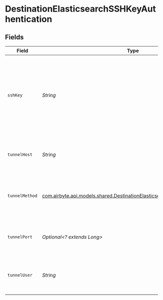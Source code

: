 # DestinationElasticsearchSSHKeyAuthentication


## Fields

| Field                                                                                                                                           | Type                                                                                                                                            | Required                                                                                                                                        | Description                                                                                                                                     | Example                                                                                                                                         |
| ----------------------------------------------------------------------------------------------------------------------------------------------- | ----------------------------------------------------------------------------------------------------------------------------------------------- | ----------------------------------------------------------------------------------------------------------------------------------------------- | ----------------------------------------------------------------------------------------------------------------------------------------------- | ----------------------------------------------------------------------------------------------------------------------------------------------- |
| `sshKey`                                                                                                                                        | *String*                                                                                                                                        | :heavy_check_mark:                                                                                                                              | OS-level user account ssh key credentials in RSA PEM format ( created with ssh-keygen -t rsa -m PEM -f myuser_rsa )                             |                                                                                                                                                 |
| `tunnelHost`                                                                                                                                    | *String*                                                                                                                                        | :heavy_check_mark:                                                                                                                              | Hostname of the jump server host that allows inbound ssh tunnel.                                                                                |                                                                                                                                                 |
| `tunnelMethod`                                                                                                                                  | [com.airbyte.api.models.shared.DestinationElasticsearchSchemasTunnelMethod](../../models/shared/DestinationElasticsearchSchemasTunnelMethod.md) | :heavy_check_mark:                                                                                                                              | Connect through a jump server tunnel host using username and ssh key                                                                            |                                                                                                                                                 |
| `tunnelPort`                                                                                                                                    | *Optional<? extends Long>*                                                                                                                      | :heavy_minus_sign:                                                                                                                              | Port on the proxy/jump server that accepts inbound ssh connections.                                                                             | 22                                                                                                                                              |
| `tunnelUser`                                                                                                                                    | *String*                                                                                                                                        | :heavy_check_mark:                                                                                                                              | OS-level username for logging into the jump server host.                                                                                        |                                                                                                                                                 |